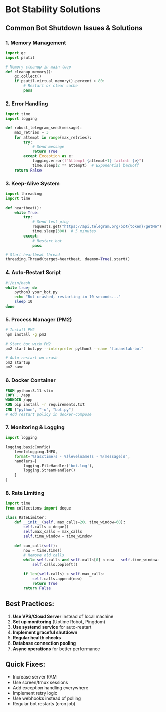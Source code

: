 # Bot Stability Solutions

## Common Bot Shutdown Issues & Solutions

### 1. Memory Management
```python
import gc
import psutil

# Memory cleanup in main loop
def cleanup_memory():
    gc.collect()
    if psutil.virtual_memory().percent > 80:
        # Restart or clear cache
        pass
```

### 2. Error Handling
```python
import time
import logging

def robust_telegram_send(message):
    max_retries = 3
    for attempt in range(max_retries):
        try:
            # Send message
            return True
        except Exception as e:
            logging.error(f"Attempt {attempt+1} failed: {e}")
            time.sleep(2 ** attempt)  # Exponential backoff
    return False
```

### 3. Keep-Alive System
```python
import threading
import time

def heartbeat():
    while True:
        try:
            # Send test ping
            requests.get("https://api.telegram.org/bot{token}/getMe")
            time.sleep(300)  # 5 minutes
        except:
            # Restart bot
            pass

# Start heartbeat thread
threading.Thread(target=heartbeat, daemon=True).start()
```

### 4. Auto-Restart Script
```bash
#!/bin/bash
while true; do
    python3 your_bot.py
    echo "Bot crashed, restarting in 10 seconds..."
    sleep 10
done
```

### 5. Process Manager (PM2)
```bash
# Install PM2
npm install -g pm2

# Start bot with PM2
pm2 start bot.py --interpreter python3 --name "finanslab-bot"

# Auto-restart on crash
pm2 startup
pm2 save
```

### 6. Docker Container
```dockerfile
FROM python:3.11-slim
COPY . /app
WORKDIR /app
RUN pip install -r requirements.txt
CMD ["python", "-u", "bot.py"]
# Add restart policy in docker-compose
```

### 7. Monitoring & Logging
```python
import logging

logging.basicConfig(
    level=logging.INFO,
    format='%(asctime)s - %(levelname)s - %(message)s',
    handlers=[
        logging.FileHandler('bot.log'),
        logging.StreamHandler()
    ]
)
```

### 8. Rate Limiting
```python
import time
from collections import deque

class RateLimiter:
    def __init__(self, max_calls=20, time_window=60):
        self.calls = deque()
        self.max_calls = max_calls
        self.time_window = time_window
    
    def can_call(self):
        now = time.time()
        # Remove old calls
        while self.calls and self.calls[0] < now - self.time_window:
            self.calls.popleft()
        
        if len(self.calls) < self.max_calls:
            self.calls.append(now)
            return True
        return False
```

## Best Practices:

1. **Use VPS/Cloud Server** instead of local machine
2. **Set up monitoring** (Uptime Robot, Pingdom)
3. **Use systemd service** for auto-restart
4. **Implement graceful shutdown**
5. **Regular health checks**
6. **Database connection pooling**
7. **Async operations** for better performance

## Quick Fixes:

- Increase server RAM
- Use screen/tmux sessions
- Add exception handling everywhere
- Implement retry logic
- Use webhooks instead of polling
- Regular bot restarts (cron job)